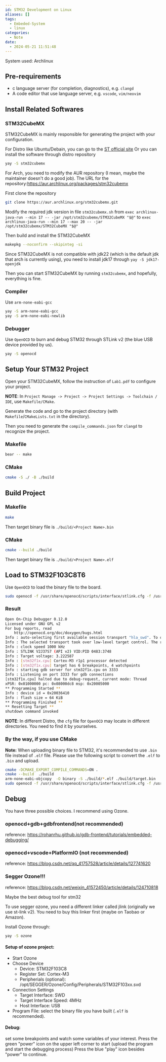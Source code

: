 ```yaml
---
id: STM32 Development on Linux
aliases: []
tags:
  - Embeded-System
  - linux
categories:
  - Note
date:
  - 2024-05-21 11:51:48
---
```

System used: Archlinux
## Pre-requirements
- c language server (for completion, diagnostics), e.g. `clangd`
- A code editor that use language server, e.g. `vscode`, `vim/neovim`

## Install Related Softwares

### STM32CubeMX
STM32CubeMX is mainly responsible for generating the project with your configuration.

For Distro like Ubuntu/Debain, you can go to the [ST official site](https://www.st.com.cn/content/st_com/zh/stm32cubemx.html)
Or you can install the software through distro repository
```bash
yay -S stm32cubemx
```
For Arch, you need to modify the AUR repository (I mean, maybe the maintainer doesn't do a good job).
The URL for the repository:https://aur.archlinux.org/packages/stm32cubemx

First clone the repository
```bash
git clone https://aur.archlinux.org/stm32cubemx.git
```
Modify the required jdk version in file `stm32cubemx.sh`
from `exec archlinux-java-run --min 17 -- -jar /opt/stm32cubemx/STM32CubeMX "$@"` to `exec archlinux-java-run --min 17 --max 20 -- -jar /opt/stm32cubemx/STM32CubeMX "$@"`

Then build and install the STM32CubeMX
```bash
makepkg --noconfirm --skipinteg -si
```
Since STM32CubeMX is not compatible with jdk22 (which is the default jdk that arch is currently using), you need to install jdk17 through `yay -S jdk17-openjdk`

Then you can start STM32CubeMX by running `stm32cubemx`, and hopefully, everything is fine.

### Compiler
Use `arm-none-eabi-gcc`
```bash
yay -S arm-none-eabi-gcc
yay -S arm-none-eabi-newlib
```

### Debugger
Use `OpenOCD` to burn and debug STM32 through STLink v2 (the blue USB device provided by us).
```bash
yay -S openocd
```

## Setup Your STM32 Project

Open your STM32CubeMX, follow the instruction of `Lab1.pdf` to configure your project.

**NOTE**: In `Project Manage -> Project -> Project Settings -> Toolchain / IDE`, use `Makefile/CMake`.

Generate the code and go to the project directory (with `Makefile`/`CMakeLists.txt` in the directory).

Then you need to generate the `compile_commands.json` for `clangd` to recognize the project.

### Makefile
```bash
bear -- make
```

### CMake
```bash
cmake -S ./ -B ./build
```

## Build Project

### Makefile
```bash
make
```
Then target binary file is `./build/<Project Name>.bin`

### CMake
```bash
cmake --build ./build
```
Then target binary file is `./build/<Project Name>.elf`

## Load to STM32F103C8T6

Use `OpenOCD` to load the binary file to the board.
```bash
sudo openocd -f /usr/share/openocd/scripts/interface/stlink.cfg -f /usr/share/openocd/scripts/target/stm32f1x.cfg -c "program ./build/<Project Name>.bin reset exit 0x8000000"
```

### Result
```bash
Open On-Chip Debugger 0.12.0
Licensed under GNU GPL v2
For bug reports, read
	http://openocd.org/doc/doxygen/bugs.html
Info : auto-selecting first available session transport "hla_swd". To override use 'transport select <transport>'.
Info : The selected transport took over low-level target control. The results might differ compared to plain JTAG/SWD
Info : clock speed 1000 kHz
Info : STLINK V2J37S7 (API v2) VID:PID 0483:3748
Info : Target voltage: 3.222587
Info : [stm32f1x.cpu] Cortex-M3 r1p1 processor detected
Info : [stm32f1x.cpu] target has 6 breakpoints, 4 watchpoints
Info : starting gdb server for stm32f1x.cpu on 3333
Info : Listening on port 3333 for gdb connections
[stm32f1x.cpu] halted due to debug-request, current mode: Thread
xPSR: 0x01000000 pc: 0x08000dc8 msp: 0x20005000
** Programming Started **
Info : device id = 0x20036410
Info : flash size = 64 KiB
** Programming Finished **
** Resetting Target **
shutdown command invoked
```

**NOTE**: In different Distro, the `cfg` file for `OpenOCD` may locate in different directories. You need to find it by yourselves.

### By the way, if you use CMake
**Note:** When uploading binary file to STM32, it's recommended to use `.bin` file instead of `.elf` file.
Please use the following script to convert the `.elf` to `.bin` and upload.
```bash
cmake -DCMAKE_EXPORT_COMPILE_COMMANDS=ON .
cmake --build  ./build 
arm-none-eabi-objcopy  -O binary -S ./build/*.elf ./build/target.bin
sudo openocd -f /usr/share/openocd/scripts/interface/stlink.cfg -f /usr/share/openocd/scripts/target/stm32f1x.cfg -c "program ./build/target.bin reset exit 0x8000000"
```


## Debug

You have three possible choices. I recommend using Ozone.
### openocd+gdb+gdbfrontend(not recommended)
reference:
https://rohanrhu.github.io/gdb-frontend/tutorials/embedded-debugging/

### openocd+vscode+PlatformIO (not recommended)
reference:
https://blog.csdn.net/qq_41757528/article/details/127741620

### Segger Ozone!!!
reference:
https://blog.csdn.net/weixin_41572450/article/details/124710818

Maybe the best debug tool for stm32

To use segger ozone, you need a different linker called jlink (originally we use st-link v2). You need to buy this linker first (maybe on Taobao or Amazon).

Install Ozone through:
```bash
yay -S ozone
```

#### Setup of ozone project:
- Start Ozone
- Choose Device
	- Device: STM32F103C8
	- Register Set: Cortex-M3
	- Peripherials (optional): /opt/SEGGER/Ozone/Config/Peripherals/STM32F103xx.svd
- Connection Settings
	- Target Interface: SWD
	- Target Interface Speed: 4MHz
	- Host Interface: USB
- Program File: select the binary file you have built (`.elf` is recommended).

#### Debug:
set some breakpoints and watch some variables of your interest.
Press the green "power" icon on the upper left corner to start (upload the program and start the debugging process)
Press the blue "play" icon besides "power" to continue.

